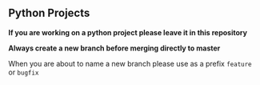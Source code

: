 ## Python Projects

**If you are working on a python project please leave it in this repository**

**Always create a new branch before merging directly to master**

When you are about to name a new branch please use as a prefix `feature` or `bugfix`
